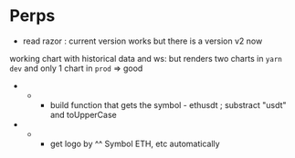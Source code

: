 # Perps

- read razor : current version works but there is a version v2 now

working chart with historical data and ws: but renders two charts in `yarn dev` and only 1 chart in `prod` => good

- - - build function that gets the symbol - ethusdt ; substract "usdt" and toUpperCase
- - - get logo by ^^ Symbol ETH, etc automatically
